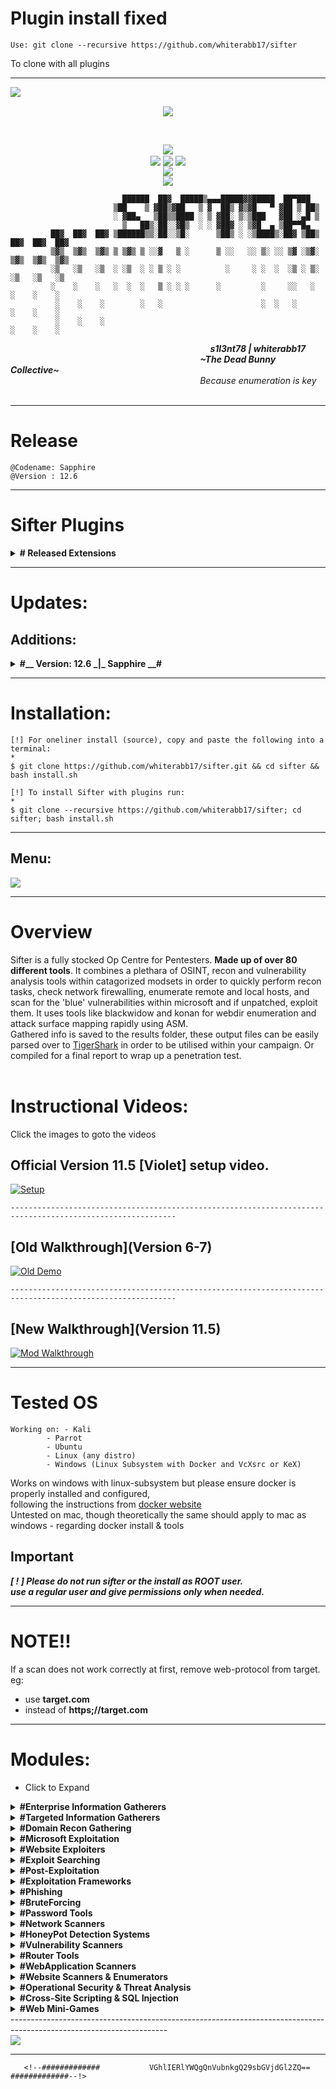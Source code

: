 # Plugin install fixed
	
	Use: git clone --recursive https://github.com/whiterabb17/sifter

To clone with all plugins

-----------------------------------------------------------------------------------------------------------------------

<img align="left" src="https://img.shields.io/badge/Author-s1l3nt78 aka whiterabb17-blueviolet"> <!-- <a href="https://www.codefactor.io/repository/github/whiterabb17/sifter"><img align="right" src="https://www.codefactor.io/repository/github/whiterabb17/sifter/badge" alt="CodeFactor" /></a> --> <br/>
<p align="center"><img align="center" src="https://img.shields.io/badge/-Oracle-violet"></p>
<br />
<p align="center">
	<img align="center" src="https://raw.githubusercontent.com/whiterabb17/sifter/master/docs/sifter.png">
<br>
  	<img align="center" src="https://img.shields.io/github/issues/whiterabb17/sifter">
  	<img align="center" src="https://img.shields.io/github/forks/whiterabb17/sifter">
  	<img align="center" src="https://img.shields.io/github/stars/whiterabb17/sifter">		  
<br>
	<img align="center" src="https://img.shields.io/badge/@Codename:-Sapphire-violet"><br />
	<img align="center" src="https://img.shields.io/badge/Version-12.6-red">
<!--	<img align="center" src="https://img.shields.io/badge/Revision--green">
--></p>

			                 ██████  ██▓  █████▒▄▄▄█████▓▓█████  ██▀███                 
			               ▒██    ▒ ▓██▒▓██   ▒ ▓  ██▒ ▓▒▓█   ▀ ▓██ ▒ ██▒               
			               ░ ▓██▄   ▒██▒▒████ ░ ▒ ▓██░ ▒░▒███   ▓██ ░▄█ ▒               
			                 ▒   ██▒░██░░▓█▒  ░ ░ ▓██▓ ░ ▒▓█  ▄ ▒██▀▀█▄                 
			 ██▓  ██▓  ██▓ ▒██████▒▒░██░░▒█░      ▒██▒ ░ ░▒████▒░██▓ ▒██▒ ██▓  ██▓  ██▓
			 ▒▓▒  ▒▓▒  ▒▓▒ ▒ ▒▓▒ ▒ ░░▓   ▒ ░      ▒ ░░   ░░ ▒░ ░░ ▒▓ ░▒▓░ ▒▓▒  ▒▓▒  ▒▓▒
			 ░▒   ░▒   ░▒  ░ ░▒  ░ ░ ▒ ░ ░          ░     ░ ░  ░  ░▒ ░ ▒░ ░▒   ░▒   ░▒  
			 ░    ░    ░   ░  ░  ░   ▒ ░ ░ ░      ░         ░     ░░   ░  ░    ░    ░   
			  ░    ░    ░        ░   ░                      ░  ░   ░       ░    ░    ░  
			  ░    ░    ░                                                  ░    ░    ░   
 &emsp; &emsp; &emsp;&emsp; &emsp; &emsp;&emsp; &emsp; &emsp;&emsp;&emsp; &emsp; &emsp;&emsp;&emsp;&emsp;&emsp; &emsp;&emsp;&emsp; <strong><em>s1l3nt78 | whiterabb17</em></strong>
<br>
 &emsp; &emsp; &emsp;&emsp; &emsp; &emsp;&emsp; &emsp; &emsp;&emsp;  &emsp; &emsp; &emsp;&emsp; &emsp; &emsp;&emsp; &emsp; <strong><em>~The Dead Bunny Collective~</em></strong>
<br />
 &emsp; &emsp; &emsp;&emsp; &emsp; &emsp;&emsp; &emsp; &emsp;&emsp;  &emsp; &emsp; &emsp;&emsp; &emsp; &emsp;&emsp; &emsp; *Because enumeration is key*
<br>
<br>
<!--
---------------------------------------------------------------------------------------------------------------------

## &emsp; &emsp; &emsp;&emsp; &emsp; &emsp;&emsp; &emsp; Working on a GUI Frontend for windows
## &emsp; &emsp; &emsp;&emsp;&emsp; &emsp;&emsp;&emsp;&emsp; &emsp; &emsp;&emsp; using Kali WSL2. <a href="https://github.com/s1l3nt78/SifterCS"><strong>SifterCS</strong></a>

------------------------------------------------------------------------

# Notice

	[!] If you are the developer of any of the tools within Sifter and don't think your tool is
	    being utilized to its full potential please let me know and i will take another look
	    or optionally you can make an edit to the execution script of your specific tool and
	    submit a pull request and I will review it within 12hrs

	[!] Or if you are a developer and would like your program added just submit an issue with the link
	    and ill check it out and if it fits, I'll make the addition with 24-48hrs
-->
---------------------------------------------------------------------------------------------------------------------

# Release

	@Codename: Sapphire
	@Version : 12.6
<!--	@Revision: 3

<br>
<em>[<strong>Sapphire's</strong>] latest release's zip package can be downloaded from <a href="https://github.com/whiterabb17/sifter/archive/master.zip"><strong>here</strong></a></em>
<br />< !--
<em>[<strong>Sapphire's</strong>] latest .deb package is also available for download from <a href="https://github.com/whiterabb17/sifter/releases/download/12/sifter_12.deb"><strong>here</strong></a></em>
-- ><br />
<em>Older Releases can be found <a href="https://github.com/s1l3nt78/sifter/archive/"><strong>here</strong></a></em>
<br>
<br>
-->
---------------------------------------------------------------------------------------------------------------------

# Sifter Plugins

<details>
	<summary><strong># Released Extensions</strong></summary>
- <a href="https://github.com/whiterabb17/gPlug">G</a> - Sifter's <em>g</em> extension gives a GUI overlay
<br />&emsp;	'--> Built on top of <a href="https://github.com/GitSquared/edex-ui">eDEX-UI</a><br />
- <a href="https://github.com/whiterabb17/fPlug">F</a> - Sifter's <em>f</em> extension provides the DanderFuzz Exploitational Plugin for Sifter
<br />&emsp; '--> Framework created by the <a href="#">EquationGroup</a> courtesy of <a href="#">The Shadow Brokers</a><br />
  - <a href="https://github.com/whiterabb17/mPlug">M</a> - Sifter's <em>m</em> extension provided malware analysis tools.<br />
  - <a href="https://github.com/whiterabb17/cPlug">C</a> - Sifter's <em>c</em> extension is just a small script allowing CobaltStrike to be added to exploitation frameworks.<br />
&emsp;&emsp;	<em>(A copy of CobaltStrike will <strong>NOT</strong> be provided, <strong>You must provide your own</strong>)</em>
</details>

---------------------------------------------------------------------------------------------------------------------

# Updates:
## Additions:
<details>
	<summary><strong>#__ Version: 12.6 _|_ Sapphire __# </strong></summary><br />
- <strong>PhoneInfoga</strong> - Advanced information gathering & OSINT framework for phone numbers<br />
- <strong>Infoga</strong> - Advanced information gathering & OSINT framework for singular/domain eMail addresses
<br /><br/>
- Typing <strong>info</strong> into any menu will bring up the Module Information Screen.<br />
- Typing <strong>session</strong> into any menu will start a new Sifter session to run concurrently.<br />
- All Results can now be exported to Desktop and a backup zip package is created and time stamped.<br />
</em><br />
</details>

---------------------------------------------------------------------------------------------------------------------

# Installation:

<!--	[!] For oneliner install (Deb Package), copy and paste the following code into a terminal:
	*
	$ wget https://github.com/s1l3nt78/sifter/releases/download/12/sifter_12.deb; sudo dpkg -i sifter_12.deb; sifter
-->

	[!] For oneliner install (source), copy and paste the following into a terminal:
	*
	$ git clone https://github.com/whiterabb17/sifter.git && cd sifter && bash install.sh

	[!] To install Sifter with plugins run:
	*
	$ git clone --recursive https://github.com/whiterabb17/sifter; cd sifter; bash install.sh
	
----------------------------------------------------------------------------------------------------------------------

<h2>Menu:</h2>
<p>
<img align="center" src="https://raw.githubusercontent.com/whiterabb17/sifter/master/docs/anon.png">
</p>

---------------------------------------------------------------------------------------------------------------------

# Overview

Sifter is a fully stocked Op Centre for Pentesters. <strong>Made up of over 80 different tools</strong>. It combines a plethara of OSINT, recon and vulnerability analysis tools within catagorized modsets in order to quickly perform recon tasks, check network firewalling, enumerate remote and local hosts, and scan for the 'blue' vulnerabilities within microsoft and if unpatched, exploit them.  It uses tools like blackwidow and konan for webdir enumeration and attack surface mapping rapidly using ASM.
<br>
Gathered info is saved to the results folder, these output files can be easily parsed over to <a href="https://github.com/s1l3nt78/TigerShark">TigerShark</a> in order to be utilised within your campaign. Or compiled for a final report to wrap up a penetration test.
<br>
<br>
# Instructional Videos:
<summary>Click the images to goto the videos</summary>

## Official Version 11.5 [Violet] setup video.
[![Setup](https://img.youtube.com/vi/v3UzID9ZLfU/0.jpg)](https://www.youtube.com/watch?v=v3UzID9ZLfU)

	-----------------------------------------------------------------------------------------------------------

## [Old Walkthrough](Version 6-7)
[![Old Demo](https://img.youtube.com/vi/QgAfqbxqbK0/0.jpg)](https://www.youtube.com/watch?v=QgAfqbxqbK0)

	-----------------------------------------------------------------------------------------------------------

## [New Walkthrough](Version 11.5)
[![Mod Walkthrough](https://img.youtube.com/vi/3hY-PTQ1sSw/0.jpg)](https://www.youtube.com/watch?v=3hY-PTQ1sSw)

---------------------------------------------------------------------------------------------------------------------

# Tested OS

	Working on: - Kali
		    - Parrot
		    - Ubuntu
		    - Linux (any distro)
		    - Windows (Linux Subsystem with Docker and VcXsrc or KeX)

Works on windows with linux-subsystem but please ensure docker is properly installed and configured, <br />
following the instructions from <a href="https://docker.io">docker website</a><br />
Untested on mac, though theoretically the same should apply to mac as windows - regarding docker install & tools

## Important

<strong><em>[ ! ] Please do not run sifter or the install as ROOT user.<br />
use a regular user and give permissions only when needed.</em></strong>

---------------------------------------------------------------------------------------------------------------------

# NOTE!!

 If a scan does not work correctly at first, remove web-protocol from target. eg:
 <br>
 - use <strong>target.com</strong>
 - instead of <strong>https;//target.com</strong>

---------------------------------------------------------------------------------------------------------------------

# Modules:
* Click to Expand

<details>
<summary><strong>#Enterprise Information Gatherers</strong></summary>
- <a href="https://github.com/laramies/theHarvester">theHarvester</a><br />
- <a href="https://github.com/j3ssie/Osmedeus">Osmedeus</a><br />
- <a href="https://github.com/bhavsec/reconspider">ReconSpider</a><br />
- <a href="https://github.com/wuseman/Emagnet">Emagnet</a><br />
- <a href="https://github.com/Raikia/CredNinja">CredNinja</a><br />
- <a href="https://github.com/lockfale/OSINT-Framework">OSINT-Framework</a>
- <a href="https://github.com/m4ll0k/Infoga">Infoga</a><br />
</details>

<details>
<summary>
<strong>#Targeted Information Gatherers</strong>
</summary>
- <a href="https://github.com/saeeddhqan/Maryam">Maryam</a><br />
- <a href="https://github.com/s0md3v/phoneinfoga">PhoneInfoga</a><br />
- <a href="https://github.com/thewhiteh4t/seeker">Seeker</a><br />
- <a href="https://github.com/sherlock-project/sherlock">Sherlock</a><br />
- <a href="https://github.com/martinvigo/email2phonenumber">E2P (Email2Phone)</a><br />
- <a href="https://github.com/itsmehacker/CardPwn">CardPwn</a><br />
- <a href="https://github.com/kennbroorg/iKy">iKy</a><br />
- <a href="https://github.com/mxrch/GHunt">GHunt</a><br />
</details>

<details>
<summary>
<strong>#Domain Recon Gathering</strong></summary>
- <a href="https://github.com/elceef/dnstwist">DnsTwist</a><br />
- <a href="https://github.com/depthsecurity/armory">Armory</a><br />
- <a href="https://github.com/smicallef/spiderfoot">SpiderFoot</a><br />
- <a href="https://github.com/FooBallZ/pulsar">Pulsar</a><br />
- <a href="https://github.com/projectdiscovery/subfinder">SubFinder</a><br />
- <a href="https://github.com/Technowlogy-Pushpender/subdover">SubDover</a><br />
</p>
</details>

<details>
<summary>
<strong>#Microsoft Exploitation</strong></summary>
- <a href="https://github.com/m8r0wn/ActiveReign">ActiveReign</a><br />
- <a href="https://github.com/Cyb0r9/ispy">iSpy</a><br />
- <a href="#">SMBGhost</a><br />
&emsp;&emsp;-- <a href="https://github.com/ioncube/SMBGhost">SMBGhost Scanner</a><br />
&emsp;&emsp;-- <a href="https://github.com/chompie1337/SMBGhost_RCE_PoC">SMBGhost Exploit</a><br />
</details>

<details>
<summary>
<strong>#Website Exploiters</strong></summary>
- <a href="#">DDoS</a><br />
&emsp;&emsp;-- <a href="https://github.com/s1l3nt78/Dark-Star">Dark-Star</a><br />
&emsp;&emsp;-- <a href="https://github.com/LimerBoy/Impulse">Impulse</a><br />
&emsp;&emsp;-- <a href="https://github.com/epsylon/ufonet">UFONet</a><br />
- <a href="https://github.com/tegal1337/NekoBotV1">NekoBot</a><br />
- <a href="https://github.com/capture0x/XSHOCK">xShock</a><br />
- <a href="https://github.com/anouarbensaad/vulnx">VulnX</a><br />
</details>

<details>
<summary>
<strong>#Exploit Searching</strong></summary>
- <a href="https://github.com/1N3/Findsploit">FindSploit</a><br />
- <a href="https://github.com/shodansploit/shodansploit">ShodanSploit</a><br />
- <a href="https://github.com/s1l3nt78/GitSearch">GitSearcher</a><br />
</details>

<details>
<summary>
<strong>#Post-Exploitation</strong></summary>
- <a href="https://github.com/padovah4ck/CVE-2020-0683">EoP Exploit (Privilege Escalation Exploit)</a><br />
- Potatoes<br />
&emsp;&emsp;-- <a href="https://github.com/BeichenDream/BadPotato">BadPotato</a><br />
&emsp;&emsp;-- <a href="https://github.com/CCob/SweetPotato">SweetPotato</a><br />
- PEAS <br />
&emsp;&emsp;-- <a href="https://github.com/carlospolop/privilege-escalation-awesome-scripts-suite">winPEAS</a><br />
&emsp;&emsp;-- <a href="https://github.com/carlospolop/privilege-escalation-awesome-scripts-suite">linPEAS</a><br />
- <a href="https://github.com/S3cur3Th1sSh1t/WinPwn">WinPwn</a><br />
- <a href="https://github.com/Technowlogy-Pushpender/creds_harvester">CredHarvester</a><br />
- <a href="https://github.com/S3cur3Th1sSh1t/PowerSharpPack">PowerSharp</a><br />
- <a href="https://github.com/cyberark/ACLight">ACLight2</a><br />
- <a href="https://github.com/AdrianVollmer/PowerHub">PowerHub</a><br />
- <a href="https://github.com/Kevin-Robertson/InveighZero">InveighZero</a>		  
</details>

<details>
<summary>
<strong>#Exploitation Frameworks</strong></summary>
+ <a href="#">DanderFuzz</a> - Equation Group, Courtesy of the Shadow Brokers<br />
&emsp;&emsp;- FuzzBunch<br />
&emsp;&emsp;- Danderspritz<br />
	&emsp;(Provided by the <a href="https://github.com/Sifter-Ex/f">F</a> plugin.)<br />
<br />
+ <a href="#">CobaltStrike</a><br />
	&emsp; (Provided by the <a href="https://github.com/Sifter-Ex/cPlug">C</a> plugin.)<br />
+ <a href="https://github.com/nil0x42/phpsploit">PHPSploit</a><br />
+ <a href="https://github.com/entynetproject/thoron">Thoron</a><br />
+ <a href="https://metasploit.com">Metasploit</a><br />
</details>

<details>
<summary>
<strong>#Phishing</strong></summary>
+ <a href="https://github.com/s1l3nt78/TigerShark">TigerShark</a><br />
</details>

<details>
<summary>
<strong>#BruteForcing</strong></summary>
+ <a href="https://github.com/GitHackTools/BruteDum">BruteDUM</a><br />
+ <a href="https://github.com/wuseman/WBRUTER">WBruter</a><br />		  
</details>

<details>
<summary>
<strong>#Password Tools</strong></summary>
- <a href="https://github.com/sc0tfree/mentalist">Mentalist</a><br />
- <a href="https://github.com/k4m4/dcipher">DCipher</a><br />
- <a href="https://github.com/Ciphey/Ciphey">Ciphey</a><br />
</details>

<details>
<summary>
<strong>#Network Scanners</strong></summary>
- <a href="https://nmap.org">nMap</a><br />
- <a href="https://github.com/DeadNumbers/WebMap">WebMap</a><br />
- <a href="https://github.com/superhedgy/AttackSurfaceMapper">AttackSurfaceMapper</a><br />
- <a href="https://github.com/harleo/asnip">aSnip</a><br />
- <a href="https://github.com/EnableSecurity/wafw00f">wafw00f</a><br />
- <a href="#">Arp-Scan</a><br />
- <a href="https://www.github.com/josh0xA/Espionage">Espionage</a><br />
- <a href="https://github.com/intrigueio/intrigue-core">Intrigue-Core</a><br />
- <a href="https://github.com/SpiderLabs/Responder">Responder</a><br />
</details>

<details>
<summary>
<strong>#HoneyPot Detection Systems</strong></summary>
- <a href="https://github.com/aswinmguptha/HoneyCaught">HoneyCaught</a><br />
- <a href="https://github.com/MrSuicideParrot/SniffingBear">SniffingBear</a><br />
- <a href="https://github.com/Phype/telnet-iot-honeypot">HoneyTel (telnet-iot-honeypot)</a><br />
- <a href="https://github.com/hacklcx/HFish">HFish</a><br />
</details>

<details>
<summary>
<strong>#Vulnerability Scanners</strong></summary>
- <a href="https://github.com/cloudflare/flan">Flan</a><br />
- <a href="https://github.com/skavngr/rapidscan">Rapidscan</a><br />
- <a href="https://github.com/Yukinoshita47/Yuki-Chan-The-Auto-Pentest">Yuki-Chan</a><br />
- <a href="https://github.com/PowerScript/KatanaFramework">Katana-VF (Vulnerability Framework)</a><br />
- <a href="https://github.com/zdresearch/OWASP-Nettacker">OWASP-Nettacker</a><br />
- <a href="https://github.com/Technowlogy-Pushpender/CVE-2020-5902-Scanner">Big IP Remote Execution Scanner</a><br />
- <a href="https://github.com/0xn0ne/weblogicScanner">WeblogicScanner</a><br />
- <a href="https://github.com/VainlyStrain/Vailyn">Vailyn</a><br />
</details>

<details>
<summary>
<strong>#Router Tools</strong></summary>
- <a href="https://github.com/threat9/routersploit">RouterSploit</a><br />
- <a href="https://github.com/s1l3nt78/MkCheck">MkCheck</a><br />
- <a href="https://github.com/v1s1t0r1sh3r3/airgeddon">Airgeddon</a><br />
</details>

<details>
<summary>
<strong>#WebApplication Scanners</strong></summary>
- <a href="https://github.com/shenril/Sitadel">Sitadel</a><br />
- <a href="https://github.com/nyxgeek/onedrive_user_enum">OneFind</a><br />
- <a href="https://github.com/Technowlogy-Pushpender/aapfinder">AapFinder</a><br />
- <a href="https://github.com/yogeshojha/rengine">reNgine</a><br />
</details>

<details>
<summary>
<strong>#Website Scanners & Enumerators</strong></summary>
- <a href="https://github.com/sullo/nikto">Nikto</a><br />
- <a href="https://github.com/1N3/blackwidow">Blackwidow</a><br />
- <a href="https://github.com/blvckteam/blacknet">Blacknet</a><br />
- <a href="#">Wordpress</a><br />
&emsp;&emsp;--- <a href="https://github.com/wpscanteam/wpscan">WPScan</a><br />
&emsp;&emsp;--- <a href="https://github.com/n00py/WPForce">WPForce/Yertle</a><br />
- <a href="https://github.com/Ekultek/Zeus-Scanner">Zeus-Scanner</a><br />
- <a href="#">Dirb</a><br />
- <a href="https://github.com/BullsEye0/dorks-eye">DorksEye</a><br />
- <a href="https://github.com/adnane-X-tebbaa/Katana">Katana-DS (Dork Scanner)</a><br />
</details>

<details>
<summary>
<strong>#Operational Security & Threat Analysis</strong></summary>
- <a href="https://github.com/QAX-A-Team/EventCleaner">EventCleaner</a><br />
- <a href="https://github.com/mike-goodwin/owasp-threat-dragon-desktop">Threat Dragon</a><br />
- <a href="https://github.com/dsnezhkov/TruffleSnout">TruffleSNout</a><br />
- <a href="https://github.com/SnaffCon/Snaffler">Snaffler</a><br />
- <a href="https://github.com/mitre-attack/attack-website">Mitre-Attack Website</a>
</details>

<details>
<summary>
<strong>#Cross-Site Scripting & SQL Injection</strong></summary>
- <em>SQLinjection</em><br />
&emsp;&emsp;--- <a href="https://github.com/WhitewidowScanner/whitewidow">WhiteWidow</a><br />
&emsp;&emsp;--- <a href="https://github.com/v3n0m-Scanner/V3n0M-Scanner">V3n0M-Scanner</a><br />
- <em>Cross-Site Scripting</em><br />
&emsp;&emsp;--- <a href="https://github.com/s0md3v/XSStrike">XSStrike</a><br />
&emsp;&emsp;--- <a href="https://github.com/dwisiswant0/findom-xss">finDOM-XSS</a><br />
&emsp;&emsp;--- <a href="https://github.com/PR0PH3CY33/XSS-Freak">XSS-Freak</a>
</details>

<details>
<summary>
<strong>#Web Mini-Games</strong></summary>
- This was added in order to have a fun way to pass time<br />
&ensp;during the more time intensive modules.<br />
&ensp;Such as nMap Full Port scan or a RapidScan run.
</details>
---------------------------------------------------------------------------------------------------------------------

<br />
<img align="middle" src="https://raw.githubusercontent.com/whiterabb17/sifter/master/docs/help.png">
<br />

---------------------------------------------------------------------------------------------------------------------
<!--
# Other Projects
<br />
All information on projects in development can be found <a href="https://s1l3nt78.github.io">here</a>.
<br />
For any requests or ideas on current projects please submit an issue request to the corresponding tool.
<br />
For ideas or collaboration requests on future projects., contact details can be found on the page.
<br />
<br />
<em>GitHub Pages can be found here.
<br />
- <a href="https://s1l3nt78.github.io/MkCheck">MkCheck</a> = MikroTik Router Exploitation Tool
<br />
- <a href="https://s1l3nt78.github.io/TigerShark">TigerShark</a> = Multi-Tooled Phishing Framework</em>
<br />
<br />
-->
	   <!--#############           VGhlIERlYWQgQnVubnkgQ29sbGVjdGl2ZQ==           #############--!>
